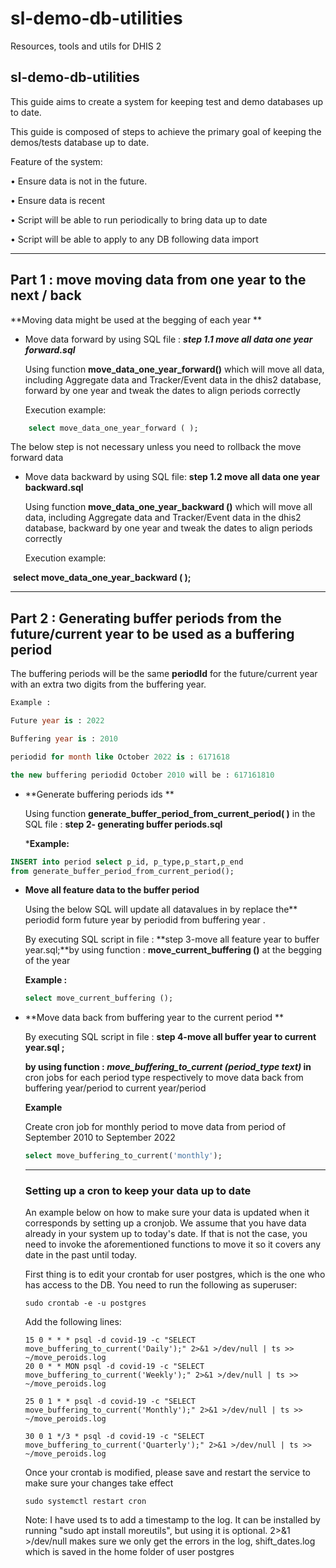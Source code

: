 # sl-demo-db-utilities

Resources, tools and utils for DHIS 2

## sl-demo-db-utilities

This guide aims to create a system for keeping test and demo databases up to date.

This guide is composed of steps to achieve the primary goal of keeping the demos/tests database up to date.

Feature of the system:

• Ensure data is not in the future.

• Ensure data is recent

• Script will be able to run periodically to bring data up to date

• Script will be able to apply to any DB following data import

------

## Part 1 : move moving data from one year to the next / back 

**Moving data might be used at the begging of each year **

  - Move data forward by using SQL file : ***step 1.1 move all data one year forward.sql***

    Using function **move_data_one_year_forward()** which will move all data, including Aggregate data and Tracker/Event data in the dhis2 database, forward by one year and tweak the dates to align periods correctly

    Execution example:

```sql
    select move_data_one_year_forward ( );
```

The below step is not necessary unless you need to rollback the move forward data

  - Move data backward by using SQL file: **step 1.2 move all data one year backward.sql**

    Using function **move_data_one_year_backward ()** which will move all data, including Aggregate data and Tracker/Event data in the dhis2 database, backward by one year and tweak the dates to align periods correctly

    Execution example:

​          **select move_data_one_year_backward ( );**

------

## **Part 2** **: Generating buffer periods from the future/current year to be used as a buffering period**

The buffering periods will be the same **periodId** for the future/current year with an extra two digits from the buffering year.

```sql
Example :

Future year is : 2022

Buffering year is : 2010

periodid for month like October 2022 is : 6171618

the new buffering periodid October 2010 will be : 617161810
```



  - **Generate buffering periods ids **

    Using function **generate_buffer_period_from_current_period( )** in the SQL file : **step 2- generating   buffer  periods.sql**

    ***Example:**

```sql
INSERT into period select p_id, p_type,p_start,p_end 
from generate_buffer_period_from_current_period();
```

  - **Move all feature data to the buffer period**

    Using the below SQL will update all datavalues in by replace the** periodid form future year by periodid from buffering year .

    By executing SQL script in file : **step 3-move all feature year to buffer year.sql;**by using function : **move_current_buffering ()** at the begging of the year

    **Example :**

    ```sql
    select move_current_buffering ();
    ```

  - **Move data back from buffering year to the current period **

    By executing SQL script in file : **step 4-move all buffer year to current year.sql ;**

    **by using function : *move_buffering_to_current (period_type text)* in** cron jobs for each period type respectively to move data back from buffering year/period to current year/period

    **Example**

    Create cron job for monthly period to move data from period of September 2010 to September 2022

    ```sql
    select move_buffering_to_current('monthly');
    ```

    ------

    ### Setting up a cron to keep your data up to date

    An example below on how to make sure your data is updated when it corresponds by setting up a cronjob. We assume that you have data already in your system up to today's date. If that is not the case, you need to invoke the aforementioned functions to move it so it covers any date in the past until today.

    First thing is to edit your crontab for user postgres, which is the one who has access to the DB. You need to run the following as superuser:

    ```shell
    sudo crontab -e -u postgres
    ```

    Add the following lines:

    ```shell
    15 0 * * * psql -d covid-19 -c "SELECT move_buffering_to_current('Daily');" 2>&1 >/dev/null | ts >> ~/move_peroids.log
    20 0 * * MON psql -d covid-19 -c "SELECT move_buffering_to_current('Weekly');" 2>&1 >/dev/null | ts >> ~/move_peroids.log
    
    25 0 1 * * psql -d covid-19 -c "SELECT move_buffering_to_current('Monthly');" 2>&1 >/dev/null | ts >> ~/move_peroids.log
    
    30 0 1 */3 * psql -d covid-19 -c "SELECT move_buffering_to_current('Quarterly');" 2>&1 >/dev/null | ts >> ~/move_peroids.log
    ```

    Once your crontab is modified, please save and restart the service to make sure your changes take effect

    

    ```shell
    sudo systemctl restart cron
    ```

    Note: I have used ts to add a timestamp to the log. It can be installed by running "sudo apt install moreutils", but using it is optional. 2>&1 >/dev/null makes sure we only get the errors in the log, shift_dates.log which is saved in the home folder of user postgres